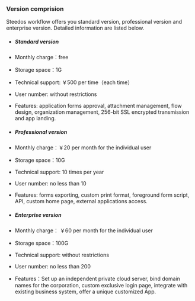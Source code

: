 ### Version comprision

Steedos workflow offers you standard version, professional version and enterprise version. Detailed information are listed below.

- ##### Standard version
 - Monthly charge：free
 - Storage space：1G
 - Technical support: ￥500 per time（each time）
 - User number:  without restrictions
 - Features: application forms approval, attachment management, flow design, organization management, 256-bit SSL encrypted transmission and app landing.

- ##### Professional version
 - Monthly charge：￥20 per month for the individual user
 - Storage space：10G
 - Technical support: 10 times per year
 - User number: no less than 10
 - Features: forms exporting, custom print format, foreground form script, API, custom home page, external applications access.

- ##### Enterprise version
 - Monthly charge： ￥60 per month for the individual user
 - Storage space：100G
 - Technical support: without restrictions
 - User number: no less than 200
 - Features：Set up an independent private cloud server, bind domain names for the corporation, custom exclusive login page, integrate with existing business system, offer a unique customized App.

